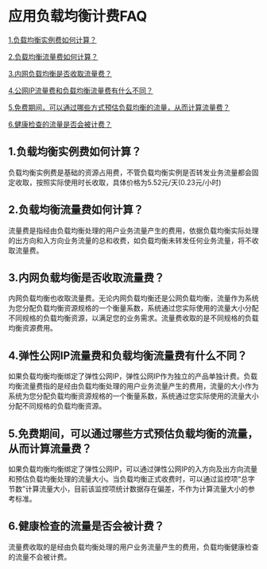 
# 应用负载均衡计费FAQ

[1.负载均衡实例费如何计算？](Price-FAQ#user-content-1)

[2.负载均衡流量费如何计算？](Price-FAQ#user-content-2)

[3.内网负载均衡是否收取流量费？](Price-FAQ#user-content-3)

[4.公网IP流量费和负载均衡流量费有什么不同？](Price-FAQ#user-content-3)

[5.免费期间，可以通过哪些方式预估负载均衡的流量，从而计算流量费？](Price-FAQ#user-content-3)

[6.健康检查的流量是否会被计费？](Price-FAQ#user-content-3)

## 1.负载均衡实例费如何计算？
<div id="user-content-1"></div>

负载均衡实例费是基础的资源占用费，不管负载均衡实例是否转发业务流量都会固定收取，按照实际使用时长收取，具体价格为5.52元/天(0.23元/小时)

## 2.负载均衡流量费如何计算？
<div id="user-content-2"></div>

流量费是指经由负载均衡处理的用户业务流量产生的费用，依据负载均衡实际处理的出方向和入方向业务流量的总和收费，如负载均衡未转发任何业务流量，将不收取流量费。

## 3.内网负载均衡是否收取流量费？
<div id="user-content-3"></div>

内网负载均衡也收取流量费。无论内网负载均衡还是公网负载均衡，流量作为系统为您分配负载均衡资源规格的一个衡量系数，系统通过您实际使用的流量大小分配不同规格的负载均衡资源，以满足您的业务需求。流量费收取的是不同规格的负载均衡资源费用。

## 4.弹性公网IP流量费和负载均衡流量费有什么不同？
<div id="user-content-4"></div>

如果负载均衡均衡绑定了弹性公网IP，弹性公网IP作为独立的产品单独计费。负载均衡流量费指的是经由负载均衡处理的用户业务流量产生的费用，流量的大小作为系统为您分配负载均衡资源规格的一个衡量系数，系统通过您实际使用的流量大小分配不同规格的负载均衡资源。

## 5.免费期间，可以通过哪些方式预估负载均衡的流量，从而计算流量费？
<div id="user-content-5"></div>

如果负载均衡均衡绑定了弹性公网IP，可以通过弹性公网IP的入方向及出方向流量和预估负载均衡处理的流量大小。当负载均衡正式收费时，可以通过监控项“总字节数”计算流量大小，目前该监控项统计数据存在偏差，不作为计算流量大小的参考标准。

## 6.健康检查的流量是否会被计费？
<div id="user-content-6"></div>

流量费收取的是经由负载均衡处理的用户业务流量产生的费用，负载均衡健康检查的流量不会被计费。

